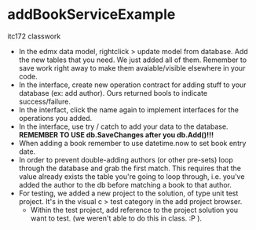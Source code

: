 # addBookServiceExample
itc172 classwork


- In the edmx data model, rightclick > update model from database. Add the new tables that you need. We just added all of them. Remember to save work right away to make them avaiable/visible elsewhere in your code. 
- In the interface, create new operation contract for adding stuff to your database (ex: add author). Ours returned bools to indicate success/failure. 
- In the interfact, click the name again to implement interfaces for the operations you added. 
- In the interface, use try / catch to add your data to the database. **REMEMBER TO USE db.SaveChanges after you db.Add()!!!**
- When adding a book remember to use datetime.now to set book entry date. 
- In order to prevent double-adding authors (or other pre-sets) loop through the database and grab the first match. This requires that the value already exists the table you're going to loop through, i.e. you've added the author to the db before matching a book to that author. 
- For testing, we added a new project to the solution, of type unit test project. It's in the visual c > test category in the add project browser. 
  - Within the test project, add reference to the project solution you want to test. (we weren't able to do this in class. :P ). 
